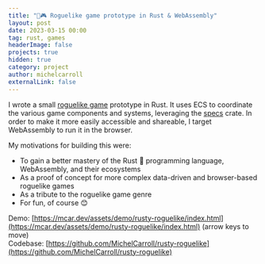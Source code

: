 ```yaml
---
title: "🦀🎮 Roguelike game prototype in Rust & WebAssembly"
layout: post
date: 2023-03-15 00:00
tag: rust, games
headerImage: false
projects: true
hidden: true
category: project
author: michelcarroll
externalLink: false
---
```


I wrote a small [roguelike game](https://en.wikipedia.org/wiki/Roguelike) prototype in Rust. It uses ECS to coordinate the various game components and systems, leveraging the [specs](https://github.com/amethyst/specs) crate. In order to make it more easily accessible and shareable, I target WebAssembly to run it in the browser.

My motivations for building this were:
- To gain a better mastery of the Rust 🦀 programming language, WebAssembly, and their ecosystems
- As a proof of concept for more complex data-driven and browser-based roguelike games
- As a tribute to the roguelike game genre
- For fun, of course 😊

Demo: [https://mcar.dev/assets/demo/rusty-roguelike/index.html](https://mcar.dev/assets/demo/rusty-roguelike/index.html)
(arrow keys to move)  
Codebase: [https://github.com/MichelCarroll/rusty-roguelike](https://github.com/MichelCarroll/rusty-roguelike)

